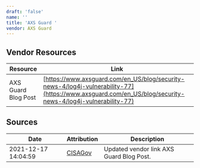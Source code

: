 ```yaml
---
draft: 'false'
name: ''
title: 'AXS Guard '
vendor: AXS Guard
---
```


## Vendor Resources
| Resource | Link |
| --- | --- |
| AXS Guard Blog Post | [https://www.axsguard.com/en_US/blog/security-news-4/log4j-vulnerability-77](https://www.axsguard.com/en_US/blog/security-news-4/log4j-vulnerability-77) |



## Sources
| Date | Attribution | Description |
| --- | --- | --- |
| 2021-12-17 14:04:59 | [CISAGov](https://raw.githubusercontent.com/cisagov/log4j-affected-db/develop/README.md) | Updated vendor link AXS Guard Blog Post.  |
